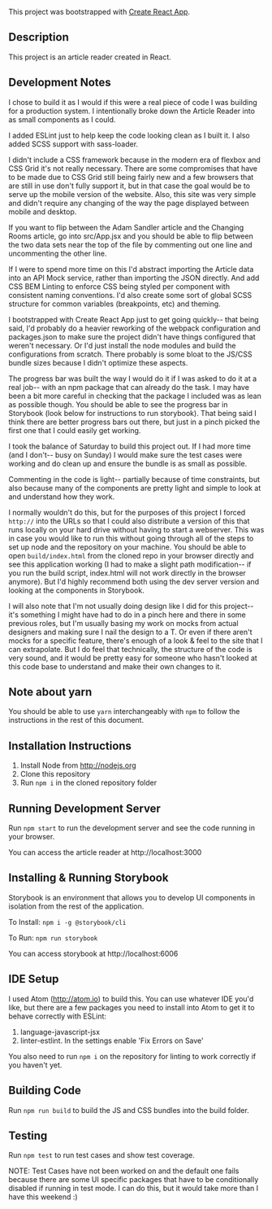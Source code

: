 This project was bootstrapped with [Create React App](https://github.com/facebookincubator/create-react-app).

## Description

This project is an article reader created in React.

## Development Notes

I chose to build it as I would if this were a real piece of code I was building for a production system. I intentionally broke down the Article Reader into as small components as I could.

I added ESLint just to help keep the code looking clean as I built it. I also added SCSS support with sass-loader.

I didn't include a CSS framework because in the modern era of flexbox and CSS Grid it's not really necessary. There are some compromises that have to be made due to CSS Grid still being fairly new and a few browsers that are still in use don't fully support it, but in that case the goal would be to serve up the mobile version of the website. Also, this site was very simple and didn't require any changing of the way the page displayed between mobile and desktop.

If you want to flip between the Adam Sandler article and the Changing Rooms article, go into src/App.jsx and you should be able to flip between the two data sets near the top of the file by commenting out one line and uncommenting the other line.

If I were to spend more time on this I'd abstract importing the Article data into an API Mock service, rather than importing the JSON directly. And add CSS BEM Linting to enforce CSS being styled per component with consistent naming conventions. I'd also create some sort of global SCSS structure for common variables (breakpoints, etc) and theming.

I bootstrapped with Create React App just to get going quickly-- that being said, I'd probably do a heavier reworking of the webpack configuration and packages.json to make sure the project didn't have things configured that weren't necessary. Or I'd just install the node modules and build the configurations from scratch. There probably is some bloat to the JS/CSS bundle sizes because I didn't optimize these aspects.

The progress bar was built the way I would do it if I was asked to do it at a real job-- with an npm package that can already do the task. I may have been a bit more careful in checking that the package I included was as lean as possible though. You should be able to see the progress bar in Storybook (look below for instructions to run storybook). That being said I think there are better progress bars out there, but just in a pinch picked the first one that I could easily get working.

I took the balance of Saturday to build this project out. If I had more time (and I don't-- busy on Sunday) I would make sure the test cases were working and do clean up and ensure the bundle is as small as possible.

Commenting in the code is light-- partially because of time constraints, but also because many of the components are pretty light and simple to look at and understand how they work.

I normally wouldn't do this, but for the purposes of this project I forced ```http://``` into the URLs so that I could also distribute a version of this that runs locally on your hard drive without having to start a webserver. This was in case you would like to run this without going through all of the steps to set up node and the repository on your machine. You should be able to open ```build/index.html``` from the cloned repo in your browser directly and see this application working (I had to make a slight path modification-- if you run the build script, index.html will not work directly in the browser anymore). But I'd highly recommend both using the dev server version and looking at the components in Storybook.

I will also note that I'm not usually doing design like I did for this project-- it's something I might have had to do in a pinch here and there in some previous roles, but I'm usually basing my work on mocks from actual designers and making sure I nail the design to a T. Or even if there aren't mocks for a specific feature, there's enough of a look & feel to the site that I can extrapolate. But I do feel that technically, the structure of the code is very sound, and it would be pretty easy for someone who hasn't looked at this code base to understand and make their own changes to it.

## Note about yarn

You should be able to use ```yarn``` interchangeably with ```npm``` to follow the instructions in the rest of this document.

## Installation Instructions

1. Install Node from http://nodejs.org
2. Clone this repository
2. Run ```npm i``` in the cloned repository folder

## Running Development Server

Run ```npm start``` to run the development server and see the code running in your browser.

You can access the article reader at http://localhost:3000

## Installing & Running Storybook

Storybook is an environment that allows you to develop UI components in isolation from the rest of the application.

To Install: ```npm i -g @storybook/cli```

To Run: ```npm run storybook```

You can access storybook at http://localhost:6006

## IDE Setup

I used Atom (http://atom.io) to build this. You can use whatever IDE you'd like, but there are a few packages you need to install into Atom to get it to behave correctly with ESLint:

1. language-javascript-jsx
2. linter-estlint. In the settings enable 'Fix Errors on Save'

You also need to run ```npm i``` on the repository for linting to work correctly if you haven't yet.

## Building Code

Run ```npm run build``` to build the JS and CSS bundles into the build folder.

## Testing

Run ```npm test``` to run test cases and show test coverage.

NOTE: Test Cases have not been worked on and the default one fails because there are some UI specific packages that have to be conditionally disabled if running in test mode. I can do this, but it would take more than I have this weekend :)
